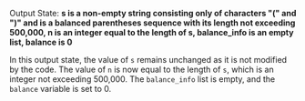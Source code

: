 Output State: **s is a non-empty string consisting only of characters "(" and ")" and is a balanced parentheses sequence with its length not exceeding 500,000, n is an integer equal to the length of s, balance_info is an empty list, balance is 0**

In this output state, the value of `s` remains unchanged as it is not modified by the code. The value of `n` is now equal to the length of `s`, which is an integer not exceeding 500,000. The `balance_info` list is empty, and the `balance` variable is set to 0.